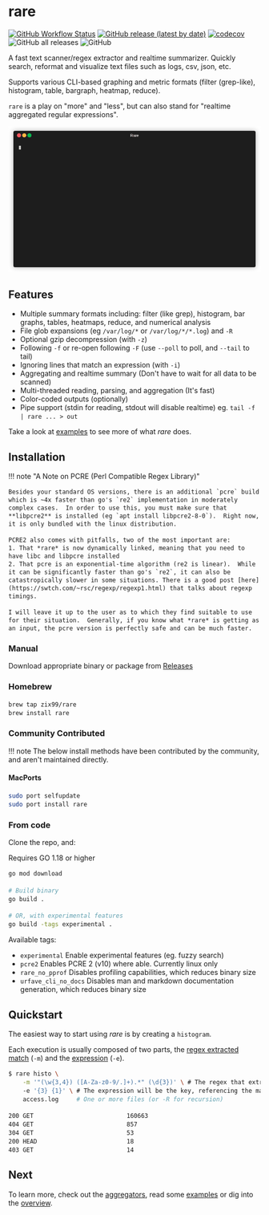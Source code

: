 # rare

[![GitHub Workflow Status](https://img.shields.io/github/actions/workflow/status/zix99/rare/main.yml?branch=master)](https://github.com/zix99/rare/actions)
[![GitHub release (latest by date)](https://img.shields.io/github/v/release/zix99/rare)](https://github.com/zix99/rare/releases)
[![codecov](https://codecov.io/gh/zix99/rare/branch/master/graph/badge.svg)](https://codecov.io/gh/zix99/rare)
![GitHub all releases](https://img.shields.io/github/downloads/zix99/rare/total)
![GitHub](https://img.shields.io/github/license/zix99/rare)

A fast text scanner/regex extractor and realtime summarizer. Quickly search, reformat and visualize text files
such as logs, csv, json, etc.

Supports various CLI-based graphing and metric formats (filter (grep-like), histogram, table, bargraph, heatmap, reduce).

`rare` is a play on "more" and "less", but can also stand for "realtime aggregated regular expressions".

![rare gif](images/rare.gif)

## Features

 * Multiple summary formats including: filter (like grep), histogram, bar graphs, tables, heatmaps, reduce, and numerical analysis
 * File glob expansions (eg `/var/log/*` or `/var/log/*/*.log`) and `-R`
 * Optional gzip decompression (with `-z`)
 * Following `-f` or re-open following `-F` (use `--poll` to poll, and `--tail` to tail)
 * Ignoring lines that match an expression (with `-i`)
 * Aggregating and realtime summary (Don't have to wait for all data to be scanned)
 * Multi-threaded reading, parsing, and aggregation (It's fast)
 * Color-coded outputs (optionally)
 * Pipe support (stdin for reading, stdout will disable realtime) eg. `tail -f | rare ... > out`

Take a look at [examples](usage/examples.md) to see more of what *rare* does.

## Installation

!!! note "A Note on PCRE (Perl Compatible Regex Library)"

    Besides your standard OS versions, there is an additional `pcre` build which is ~4x faster than go's `re2` implementation in moderately complex cases.  In order to use this, you must make sure that **libpcre2** is installed (eg `apt install libpcre2-8-0`).  Right now, it is only bundled with the linux distribution.

    PCRE2 also comes with pitfalls, two of the most important are:
    1. That *rare* is now dynamically linked, meaning that you need to have libc and libpcre installed
    2. That pcre is an exponential-time algorithm (re2 is linear).  While it can be significantly faster than go's `re2`, it can also be catastropically slower in some situations. There is a good post [here](https://swtch.com/~rsc/regexp/regexp1.html) that talks about regexp timings.

    I will leave it up to the user as to which they find suitable to use for their situation.  Generally, if you know what *rare* is getting as an input, the pcre version is perfectly safe and can be much faster.

### Manual

Download appropriate binary or package from [Releases](https://github.com/zix99/rare/releases)

### Homebrew

```sh
brew tap zix99/rare
brew install rare
```

### Community Contributed

!!! note
    The below install methods have been contributed by the community, and aren't maintained directly.

#### MacPorts

```sh
sudo port selfupdate
sudo port install rare
```

### From code

Clone the repo, and:

Requires GO 1.18 or higher

```sh
go mod download

# Build binary
go build .

# OR, with experimental features
go build -tags experimental .
```

Available tags:

* `experimental` Enable experimental features (eg. fuzzy search)
* `pcre2` Enables PCRE 2 (v10) where able. Currently linux only
* `rare_no_pprof` Disables profiling capabilities, which reduces binary size
* `urfave_cli_no_docs` Disables man and markdown documentation generation, which reduces binary size


## Quickstart

The easiest way to start using *rare* is by creating a `histogram`.

Each execution is usually composed of two parts, the [regex extracted match](usage/extractor.md) (`-m`) and the [expression](usage/expressions.md) (`-e`).

```sh
$ rare histo \
    -m '"(\w{3,4}) ([A-Za-z0-9/.]+).*" (\d{3})' \ # The regex that extracts match-groups
    -e '{3} {1}' \ # The expression will be the key, referencing the match-groups
    access.log     # One or more files (or -R for recursion)

200 GET                          160663
404 GET                          857
304 GET                          53
200 HEAD                         18
403 GET                          14
```

## Next

To learn more, check out the [aggregators](usage/aggregators.md), read some [examples](usage/examples.md) or dig into the [overview](usage/overview.md).
